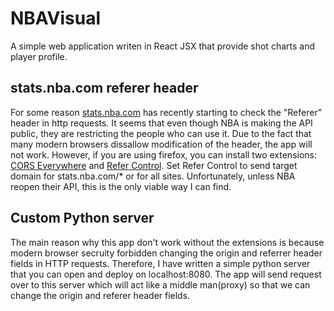 # NBAVisual
A simple web application writen in React JSX that provide shot charts and player profile.

## stats.nba.com referer header
For some reason [stats.nba.com](stats.nba.com) has recently starting to check the "Referer" header in http requests. It seems that even though NBA is making the API public, they are restricting the people who can use it. Due to the fact that many modern browsers dissallow modification of the header, the app will not work. However, if you are using firefox, you can install two extensions: [CORS Everywhere](https://addons.mozilla.org/en-US/firefox/addon/cors-everywhere/) and [Refer Control](https://addons.mozilla.org/en-US/firefox/addon/referercontrol/). Set Refer Control to send target domain for stats.nba.com/* or for all sites. Unfortunately, unless NBA reopen their API, this is the only viable way I can find.


## Custom Python server
The main reason why this app don't work without the extensions is because modern browser secruity forbidden changing the origin and referrer header fields in HTTP requests. Therefore, I have written a simple python server that you can open and deploy on localhost:8080. The app will send request over to this server which will act like a middle man(proxy) so that we can change the origin and referer header fields.